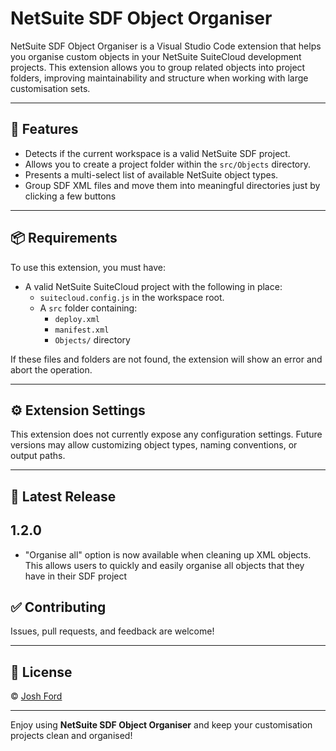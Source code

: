 # NetSuite SDF Object Organiser

NetSuite SDF Object Organiser is a Visual Studio Code extension that helps you organise custom objects in your NetSuite SuiteCloud development projects. This extension allows you to group related objects into project folders, improving maintainability and structure when working with large customisation sets.

---

## 🚀 Features

- Detects if the current workspace is a valid NetSuite SDF project.
- Allows you to create a project folder within the `src/Objects` directory.
- Presents a multi-select list of available NetSuite object types.
- Group SDF XML files and move them into meaningful directories just by clicking a few buttons

---

## 📦 Requirements

To use this extension, you must have:

- A valid NetSuite SuiteCloud project with the following in place:
  - `suitecloud.config.js` in the workspace root.
  - A `src` folder containing:
    - `deploy.xml`
    - `manifest.xml`
    - `Objects/` directory

If these files and folders are not found, the extension will show an error and abort the operation.

---

## ⚙️ Extension Settings

This extension does not currently expose any configuration settings. Future versions may allow customizing object types, naming conventions, or output paths.

---

## 📝 Latest Release

## 1.2.0
- "Organise all" option is now available when cleaning up XML objects. This allows users to quickly and easily organise all objects that they have in their SDF project

## ✅ Contributing

Issues, pull requests, and feedback are welcome!

---

## 📄 License

© [Josh Ford](https://joshford.co.uk)

---

Enjoy using **NetSuite SDF Object Organiser** and keep your customisation projects clean and organised!

